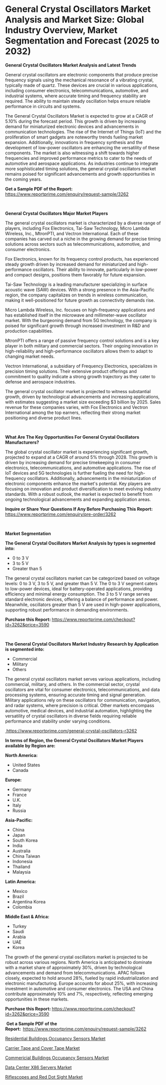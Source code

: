 <p><h1>General Crystal Oscillators Market Analysis and Market Size: Global Industry Overview, Market Segmentation and Forecast (2025 to 2032)</h1></p><p><strong>General Crystal Oscillators Market Analysis and Latest Trends</strong></p>
<p><p>General crystal oscillators are electronic components that produce precise frequency signals using the mechanical resonance of a vibrating crystal, typically made of quartz. These devices are crucial in various applications, including consumer electronics, telecommunications, automotive, and industrial systems, where accurate timing and frequency stability are required. The ability to maintain steady oscillation helps ensure reliable performance in circuits and systems.</p><p>The General Crystal Oscillators Market is expected to grow at a CAGR of 5.10% during the forecast period. This growth is driven by increasing demand for miniaturized electronic devices and advancements in communication technologies. The rise of the Internet of Things (IoT) and the proliferation of smart gadgets are noteworthy trends fueling market expansion. Additionally, innovations in frequency synthesis and the development of low-power oscillators are enhancing the versatility of these components. The market is also witnessing a shift towards higher frequencies and improved performance metrics to cater to the needs of automotive and aerospace applications. As industries continue to integrate more sophisticated timing solutions, the general crystal oscillators market remains poised for significant advancements and growth opportunities in the coming years.</p></p>
<p><strong>Get a Sample PDF of the Report:&nbsp;</strong> <a href="https://www.reportprime.com/enquiry/request-sample/3262?utm_campaign=1121&utm_medium=2&utm_source=Github&utm_content=ia&utm_term=18032025&utm_id=general-crystal-oscillators">https://www.reportprime.com/enquiry/request-sample/3262</a></p>
<p>&nbsp;</p>
<p><strong>General Crystal Oscillators Major Market Players</strong></p>
<p><p>The general crystal oscillators market is characterized by a diverse range of players, including Fox Electronics, Tai-Saw Technology, Micro Lambda Wireless, Inc., MtronPTI, and Vectron International. Each of these companies has carved out a niche in the growing demand for precise timing solutions across sectors such as telecommunications, automotive, and consumer electronics.</p><p>Fox Electronics, known for its frequency control products, has experienced steady growth driven by increased demand for miniaturized and high-performance oscillators. Their ability to innovate, particularly in low-power and compact designs, positions them favorably for future expansion.</p><p>Tai-Saw Technology is a leading manufacturer specializing in surface acoustic wave (SAW) devices. With a strong presence in the Asia-Pacific region, the company capitalizes on trends in wireless communication, making it well-positioned for future growth as connectivity demands rise. </p><p>Micro Lambda Wireless, Inc. focuses on high-frequency applications and has established itself in the microwave and millimeter-wave oscillator market. With the burgeoning demand from 5G technology, the company is poised for significant growth through increased investment in R&D and production capabilities.</p><p>MtronPTI offers a range of passive frequency control solutions and is a key player in both military and commercial sectors. Their ongoing innovation in high-reliability and high-performance oscillators allows them to adapt to changing market needs.</p><p>Vectron International, a subsidiary of Frequency Electronics, specializes in precision timing solutions. Their extensive product offerings and commitment to quality indicate a strong growth trajectory as they cater to defense and aerospace industries.</p><p>The general crystal oscillator market is projected to witness substantial growth, driven by technological advancements and increasing applications, with estimates suggesting a market size exceeding $3 billion by 2025. Sales revenue for these companies varies, with Fox Electronics and Vectron International among the top earners, reflecting their strong market positioning and diverse product lines.</p></p>
<p>&nbsp;</p>
<p><strong>What Are The Key Opportunities For General Crystal Oscillators Manufacturers?</strong></p>
<p><p>The global crystal oscillator market is experiencing significant growth, projected to expand at a CAGR of around 5% through 2028. This growth is driven by increasing demand for precise timekeeping in consumer electronics, telecommunications, and automotive applications. The rise of IoT devices and 5G technologies is further fueling the need for high-frequency oscillators. Additionally, advancements in the miniaturization of electronic components enhance the market's potential. Key players are focusing on innovation and product diversification to meet evolving industry standards. With a robust outlook, the market is expected to benefit from ongoing technological advancements and expanding application areas.</p></p>
<p><strong>Inquire or Share Your Questions If Any Before Purchasing This Report:</strong> <a href="https://www.reportprime.com/enquiry/pre-order/3262?utm_campaign=1121&utm_medium=2&utm_source=Github&utm_content=ia&utm_term=18032025&utm_id=general-crystal-oscillators">https://www.reportprime.com/enquiry/pre-order/3262</a></p>
<p>&nbsp;</p>
<p><strong>Market Segmentation</strong></p>
<p><strong>The General Crystal Oscillators Market Analysis by types is segmented into:</strong></p>
<p><ul><li>0 to 3 V</li><li>3 to 5 V</li><li>Greater than 5</li></ul></p>
<p><p>The general crystal oscillators market can be categorized based on voltage levels: 0 to 3 V, 3 to 5 V, and greater than 5 V. The 0 to 3 V segment caters to low-power devices, ideal for battery-operated applications, providing efficiency and minimal energy consumption. The 3 to 5 V range serves standard electronic devices, offering a balance of performance and power. Meanwhile, oscillators greater than 5 V are used in high-power applications, supporting robust performance in demanding environments.</p></p>
<p><strong>Purchase this Report:&nbsp;</strong><a href="https://www.reportprime.com/checkout?id=3262&price=3590&utm_campaign=1121&utm_medium=2&utm_source=Github&utm_content=ia&utm_term=18032025&utm_id=general-crystal-oscillators">https://www.reportprime.com/checkout?id=3262&price=3590</a></p>
<p>&nbsp;</p>
<p><strong>The General Crystal Oscillators Market Industry Research by Application is segmented into:</strong></p>
<p><ul><li>Commercial</li><li>Military</li><li>Others</li></ul></p>
<p><p>The general crystal oscillators market serves various applications, including commercial, military, and others. In the commercial sector, crystal oscillators are vital for consumer electronics, telecommunications, and data processing systems, ensuring accurate timing and signal generation. Military applications rely on these oscillators for communication, navigation, and radar systems, where precision is critical. Other markets encompass automotive, medical devices, and industrial automation, highlighting the versatility of crystal oscillators in diverse fields requiring reliable performance and stability under varying conditions.</p></p>
<p><a href="https://www.reportprime.com/general-crystal-oscillators-r3262?utm_campaign=1121&utm_medium=2&utm_source=Github&utm_content=ia&utm_term=18032025&utm_id=general-crystal-oscillators">&nbsp;https://www.reportprime.com/general-crystal-oscillators-r3262</a></p>
<p><strong>In terms of Region, the General Crystal Oscillators Market Players available by Region are:</strong></p>
<p>
    <p> <strong> North America: </strong>
        <ul>
            <li>United States</li>
            <li>Canada</li>
        </ul>
        </p> 
    <p> <strong> Europe: </strong>
        <ul>
            <li>Germany</li>
            <li>France</li>
            <li>U.K.</li>
            <li>Italy</li>
            <li>Russia</li>
        </ul>
        </p> 
    <p> <strong> Asia-Pacific: </strong>
        <ul>
            <li>China</li>
            <li>Japan</li>
            <li>South Korea</li>
            <li>India</li>
            <li>Australia</li>
            <li>China Taiwan</li>
            <li>Indonesia</li>
            <li>Thailand</li>
            <li>Malaysia</li>
        </ul>
        </p> 
    <p> <strong> Latin America: </strong>
        <ul>
            <li>Mexico</li>
            <li>Brazil</li>
            <li>Argentina Korea</li>
            <li>Colombia</li>
        </ul>
        </p> 
    <p> <strong> Middle East & Africa: </strong>
        <ul>
            <li>Turkey</li>
            <li>Saudi</li>
            <li>Arabia</li>
            <li>UAE</li>
            <li>Korea</li>
        </ul>
    </p>
    </p>
<p><p>The growth of the general crystal oscillators market is projected to be robust across various regions. North America is anticipated to dominate with a market share of approximately 30%, driven by technological advancements and demand from telecommunications. APAC follows closely, expected to hold around 28%, fueled by rapid industrialization and electronic manufacturing. Europe accounts for about 25%, with increasing investment in automotive and consumer electronics. The USA and China contribute approximately 10% and 7%, respectively, reflecting emerging opportunities in these markets.</p></p>
<p><strong>Purchase this Report: </strong><a href="https://www.reportprime.com/checkout?id=3262&price=3590&utm_campaign=1121&utm_medium=2&utm_source=Github&utm_content=ia&utm_term=18032025&utm_id=general-crystal-oscillators">https://www.reportprime.com/checkout?id=3262&price=3590</a></p>
<p>&nbsp;<strong>Get a Sample PDF of the Report:&nbsp;&nbsp;</strong><a href="https://www.reportprime.com/enquiry/request-sample/3262?utm_campaign=1121&utm_medium=2&utm_source=Github&utm_content=ia&utm_term=18032025&utm_id=general-crystal-oscillators">https://www.reportprime.com/enquiry/request-sample/3262</a></p>
<p><strong></strong></p>
<p><p><a href="https://github.com/efialiurca/Market-Research-Report-List-1/blob/main/residential-buildings-occupancy-sensors-market.md?utm_campaign=1121&utm_medium=2&utm_source=Github&utm_content=ia&utm_term=18032025&utm_id=general-crystal-oscillators">Residential Buildings Occupancy Sensors Market</a></p><p><a href="https://github.com/aslinalirey9/Market-Research-Report-List-1/blob/main/carrier-tape-and-cover-tape-market.md?utm_campaign=1121&utm_medium=2&utm_source=Github&utm_content=ia&utm_term=18032025&utm_id=general-crystal-oscillators">Carrier Tape and Cover Tape Market</a></p><p><a href="https://github.com/oshodikurc/Market-Research-Report-List-1/blob/main/commericial-buildings-occupancy-sensors-market.md?utm_campaign=1121&utm_medium=2&utm_source=Github&utm_content=ia&utm_term=18032025&utm_id=general-crystal-oscillators">Commericial Buildings Occupancy Sensors Market</a></p><p><a href="https://github.com/ajegiobitsa/Market-Research-Report-List-1/blob/main/data-center-x86-servers-market.md?utm_campaign=1121&utm_medium=2&utm_source=Github&utm_content=ia&utm_term=18032025&utm_id=general-crystal-oscillators">Data Center X86 Servers Market</a></p><p><a href="https://github.com/ocambdidarhz/Market-Research-Report-List-1/blob/main/riflescopes-and-red-dot-sight-market.md?utm_campaign=1121&utm_medium=2&utm_source=Github&utm_content=ia&utm_term=18032025&utm_id=general-crystal-oscillators">Riflescopes and Red Dot Sight Market</a></p></p>